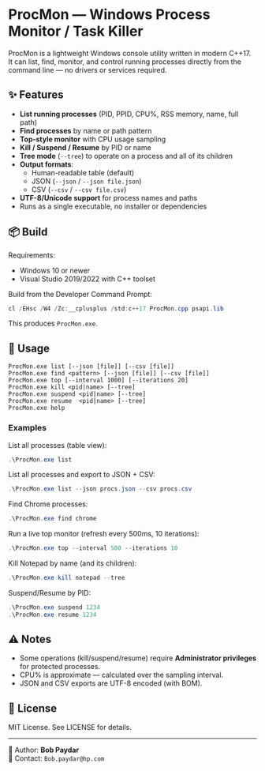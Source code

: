 # ProcMon — Windows Process Monitor / Task Killer

ProcMon is a lightweight Windows console utility written in modern C++17.  
It can list, find, monitor, and control running processes directly from the command line — no drivers or services required.

## ✨ Features

- **List running processes** (PID, PPID, CPU%, RSS memory, name, full path)
- **Find processes** by name or path pattern
- **Top-style monitor** with CPU usage sampling
- **Kill / Suspend / Resume** by PID or name
- **Tree mode** (`--tree`) to operate on a process and all of its children
- **Output formats**:
  - Human-readable table (default)
  - JSON (`--json` / `--json file.json`)
  - CSV (`--csv` / `--csv file.csv`)
- **UTF-8/Unicode support** for process names and paths
- Runs as a single executable, no installer or dependencies

## 📦 Build

Requirements:

- Windows 10 or newer
- Visual Studio 2019/2022 with C++ toolset

Build from the Developer Command Prompt:

```powershell
cl /EHsc /W4 /Zc:__cplusplus /std:c++17 ProcMon.cpp psapi.lib
```

This produces `ProcMon.exe`.

## 🚀 Usage

```
ProcMon.exe list [--json [file]] [--csv [file]]
ProcMon.exe find <pattern> [--json [file]] [--csv [file]]
ProcMon.exe top [--interval 1000] [--iterations 20]
ProcMon.exe kill <pid|name> [--tree]
ProcMon.exe suspend <pid|name> [--tree]
ProcMon.exe resume  <pid|name> [--tree]
ProcMon.exe help
```

### Examples

List all processes (table view):

```powershell
.\ProcMon.exe list
```

List all processes and export to JSON + CSV:

```powershell
.\ProcMon.exe list --json procs.json --csv procs.csv
```

Find Chrome processes:

```powershell
.\ProcMon.exe find chrome
```

Run a live top monitor (refresh every 500ms, 10 iterations):

```powershell
.\ProcMon.exe top --interval 500 --iterations 10
```

Kill Notepad by name (and its children):

```powershell
.\ProcMon.exe kill notepad --tree
```

Suspend/Resume by PID:

```powershell
.\ProcMon.exe suspend 1234
.\ProcMon.exe resume 1234
```

## ⚠️ Notes

- Some operations (kill/suspend/resume) require **Administrator privileges** for protected processes.
- CPU% is approximate — calculated over the sampling interval.
- JSON and CSV exports are UTF-8 encoded (with BOM).

## 📜 License

MIT License. See LICENSE for details.

---

👤 Author: **Bob Paydar**  
📧 Contact: `Bob.paydar@hp.com`
